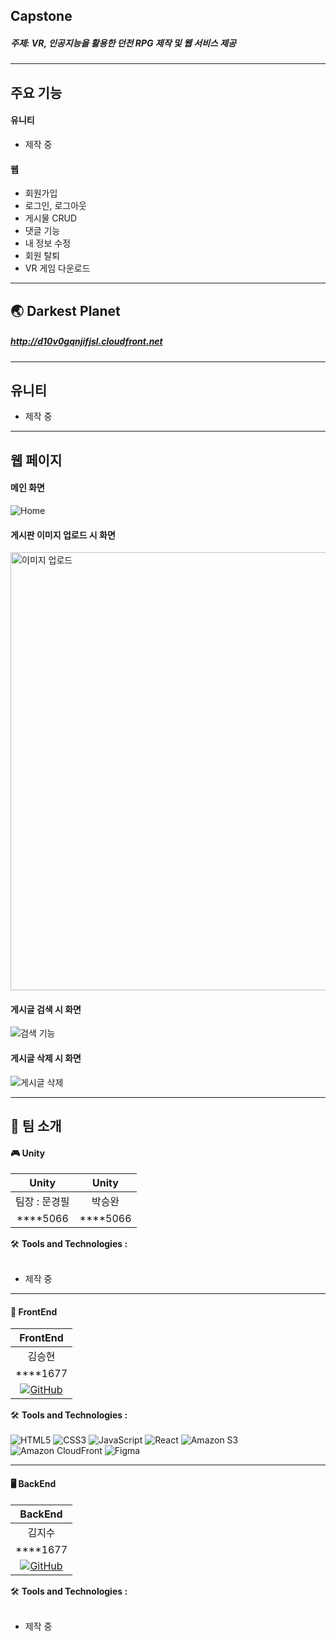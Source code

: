 ## Capstone 
##### 주제: VR, 인공지능을 활용한 던전 RPG 제작 및 웹 서비스 제공

---

## 주요 기능

#### 유니티
- 제작 중

#### 웹
- 회원가입
- 로그인, 로그아웃
- 게시물 CRUD
- 댓글 기능
- 내 정보 수정
- 회원 탈퇴
- VR 게임 다운로드

---

## 🌏 Darkest Planet
##### <http://d10v0gqnjifjsl.cloudfront.net>

---

## 유니티
- 제작 중


---

## 웹 페이지
#### 메인 화면
![Home](https://github.com/VaIice/Capstone/assets/141003473/1ff68715-a7ac-4c61-9940-7034dc2d8e97)

#### 게시판 이미지 업로드 시 화면
<img width="701" alt="이미지 업로드" src="https://github.com/VaIice/Capstone/assets/141003473/cf488b25-70c0-446a-b631-9e53d3b4f489">

#### 게시글 검색 시 화면
![검색 기능](https://github.com/VaIice/Capstone/assets/141003473/b5a28746-9f82-4b3d-bc8e-b0af50d75cfe)

#### 게시글 삭제 시 화면
![게시글 삭제](https://github.com/VaIice/Capstone/assets/141003473/a55e52eb-0575-4404-9546-f3706192d256)

---

## 👥 팀 소개

#### 🎮 Unity
| Unity |  Unity  |
| :------------: | :------------: |
| 팀장 : 문경필 | 박승완 |
|      ****5066    |  ****5066 |

🛠️ **Tools and Technologies :** <br><br>
- 제작 중

---

#### 🎨 FrontEnd
|   FrontEnd |
| :------------: |
| 김승현|
|  ****1677 |
| [![GitHub](https://img.shields.io/badge/-GitHub-black?style=flat-square&logo=github)](https://github.com/VaIice) |

🛠️ **Tools and Technologies :** <br><br>
![HTML5](https://img.shields.io/badge/HTML5-%23E34F26.svg?&style=for-the-badge&logo=html5&logoColor=white)
![CSS3](https://img.shields.io/badge/-CSS3-1572B6?logo=css3&logoColor=white&style=for-the-badge)
![JavaScript](https://img.shields.io/badge/JavaScript-%23F7DF1E.svg?&style=for-the-badge&logo=javascript&logoColor=black)
![React](https://img.shields.io/badge/React-%2361DAFB.svg?&style=for-the-badge&logo=react&logoColor=white)
![Amazon S3](https://img.shields.io/badge/Amazon_S3-%23D9313D.svg?&style=for-the-badge&logo=amazon-aws&logoColor=white)
![Amazon CloudFront](https://img.shields.io/badge/Amazon_CloudFront-%23FF9900.svg?&style=for-the-badge&logo=amazon-aws&logoColor=black)
![Figma](https://img.shields.io/badge/-Figma-F24E1E?logo=Figma&logoColor=white&style=for-the-badge)

---
#### 🖥 BackEnd
|   BackEnd |
| :------------: |
| 김지수|
|  ****1677 |
| [![GitHub](https://img.shields.io/badge/-GitHub-black?style=flat-square&logo=github)](https://github.com/VaIice) |

🛠️ **Tools and Technologies :** <br><br>
- 제작 중
